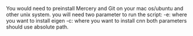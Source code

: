 You would need to preinstall Mercery and Git on your mac os/ubuntu and other unix system.
you will need two parameter to run the script:
 -e: where you want to install eigen
 -c: where you want to install cnn
 both parameters should use absolute path.
